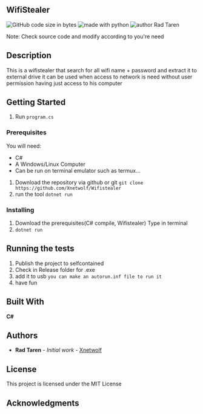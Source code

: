 ## WifiStealer
![GitHub code size in bytes](https://img.shields.io/github/languages/code-size/Xnetwolf/Wifistealer?color=%2300bbff&)
![made with python](https://img.shields.io/badge/made_with-C#-blueviolet)
![author Rad Taren](https://img.shields.io/badge/author-Rad_Taren-blue)

Note: Check source code and modify according to you're need

## Description

This is a wifistealer that search for all wifi name + password and extract it to external drive
it can be used when access to network is need without user permission having just access to his computer 

## Getting Started

1. Run `program.cs`
### Prerequisites

You will need:

* C#
* A Windows/Linux Computer
* Can be run on terminal emulator such as termux...

1. Download the repository via github or git 
`git clone https://github.com/Xnetwolf/Wifistealer`
2. run the tool `dotnet run`


### Installing

1. Download the prerequisites(C# compile, Wifistealer)
 Type in terminal
2. `dotnet run`

## Running the tests

1. Publish the project to selfcontained
2. Check in Release folder for .exe
3. add it to usb
 `you can make an autorun.inf file to run it`
4. have fun

## Built With

**C#**

## Authors

* **Rad Taren** - *Initial work* - [Xnetwolf](https://github.com/Xnetwolf)


## License

This project is licensed under the MIT License

## Acknowledgments
